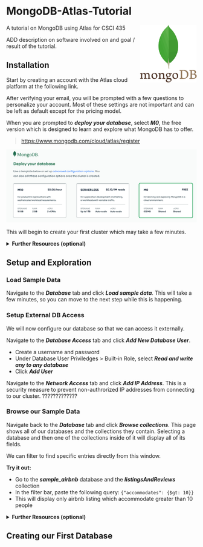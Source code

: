 # MongoDB-Atlas-Tutorial

<img src="images/MongoDB_logo_square.png" width="150px" align="right">

A tutorial on MongoDB using Atlas for CSCI 435

ADD description on software involved on and goal / result of the tutorial.

## Installation

Start by creating an account with the Atlas cloud platform at the following link. 

After verifying your email, you will be prompted with a few questions to personalize your account. Most of these settings are not important and can be left as default except for the pricing model.

When you are prompted to ***deploy your database***, select ***M0***, the free version which is designed to learn and explore what MongoDB has to offer.

> https://www.mongodb.com/cloud/atlas/register

![Atlas Setup](images/deploy_db.png)

This will begin to create your first cluster which may take a few minutes.

<details><summary><b>Further Resources (optional)</b></summary>

- [MongoDB Documentation](https://www.mongodb.com/docs/)
- [Clusters](https://www.mongodb.com/basics/clusters)

</details>

## Setup and Exploration

### Load Sample Data

Navigate to the ***Database*** tab and click ***Load sample data***. This will take a few minutes, so you can move to the next step while this is happening.

### Setup External DB Access

We will now configure our database so that we can access it externally.

Navigate to the ***Database Access*** tab and click ***Add New Database User***.
- Create a username and password
- Under Database User Priviledges > Built-in Role, select ***Read and write any to any database***
- Click ***Add User***

Navigate to the ***Network Access*** tab and click ***Add IP Address***. This is a security measure to prevent non-authrorized IP addresses from connecting to our cluster.
?????????????

### Browse our Sample Data

Navigate back to the ***Database*** tab and click ***Browse collections***. This page shows all of our databases and the collections they contain. Selecting a database and then one of the collections inside of it will display all of its fields.

We can filter to find specific entries directly from this window.

**Try it out:**
- Go to the ***sample_airbnb*** database and the ***listingsAndReviews*** collection
- In the filter bar, paste the following query: `{"accommodates": {$gt: 10}}`
- This will display only airbnb listing which accommodate greater than 10 people

<details><summary><b>Further Resources (optional)</b></summary>

- [Databases and Collection](https://www.mongodb.com/docs/manual/core/databases-and-collections/)
- [Filtering](https://www.mongodb.com/docs/compass/current/query/filter/)

</details>

## Creating our First Database